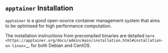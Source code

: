 ``apptainer`` Installation
--------------------------

``apptainer`` is a good open-source container management system that aims to be optimised for high performance computation.

The installation instructions from precompiled binaries are detailed `here <https://apptainer.org/docs/admin/main/installation.html#installation-on-linux>`__ for both Debian and CentOS.
